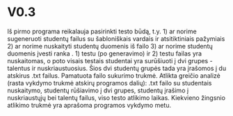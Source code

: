 
# V0.3
Iš pirmo programa reikalauja pasirinkti testo būdą, t.y. 1) ar norime sugeneruoti studentų failus su šabloniškais vardais ir atsitiktiniais pažymiais 2) ar norime nuskaityti studentų duomenis iš failo 3) ar norime studentų duomenis įvesti ranka . 1) testu (po generavimo) ir 2) testu failas yra nuskaitomas, o poto visais testais studentai yra surūšiuoti į dvi grupes - talentus ir nuskriaustuosius. Šios dvi studentų grupės tada yra įrašomos į du atskirus .txt failus. Pamatuota failo sukurimo trukmė. Atlikta greičio analizė (rasta vykdymo trukmė atskirų programos dalių): .txt failo su studentais nuskaitymo, studentų rūšiavimo į dvi grupes, studentų įrašimo į nuskriaustųjų bei talentų failus, viso testo atlikimo laikas. Kiekvieno žingsnio atlikimo trukmė yra aprašoma programos vykdymo metu.

